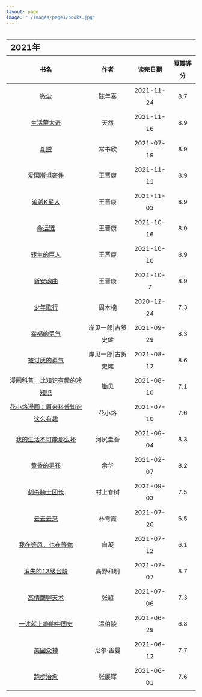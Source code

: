 ```yaml
---
layout: page
image: "./images/pages/books.jpg"
---
```

<table style="line-height:32px;width:100%; height:100%; margin: 0 auto;text-align:center;border-bottom:1px solid;">
    <thead>
		<tr>
			<th colspan="4" style="text-align:left;font-size:22px;">2021年</th>
		</tr>
        <tr style="border-bottom:1px solid; border-top:1px solid;">
    　       <th>书名</th>
             <th>作者</th>
             <th>读完日期</th>
             <th>豆瓣评分</th>
        </tr>
　　</thead>
    <tbody>
	　　<tr>
	　　　　　<td><a href="https://book.douban.com/subject/35585201/" target="_blank">微尘</a></td>
	　　　　　<td>陈年喜</td>
	　　　　　<td>2021-11-24</td>
	　　　　　<td>8.7</td>
	　　</tr>
	　　<tr>
	　　　　　<td><a href="https://book.douban.com/subject/35088492/" target="_blank">生活蒙太奇</a></td>
	　　　　　<td>天然</td>
	　　　　　<td>2021-11-16</td>
	　　　　　<td>8.9</td>
	　　</tr>
	　　<tr>
	　　　　　<td><a href="" target="_blank">斗贼</a></td>
	　　　　　<td>常书欣</td>
	　　　　　<td>2021-07-19</td>
	　　　　　<td>8.9</td>
	　　</tr>
	　　<tr>
	　　　　　<td><a href="https://book.douban.com/subject/26776239/" target="_blank">爱因斯坦密件</a></td>
	　　　　　<td>王晋康</td>
	　　　　　<td>2021-11-11</td>
	　　　　　<td>8.9</td>
	　　</tr>
	　　<tr>
	　　　　　<td><a href="https://book.douban.com/subject/26647632/" target="_blank">追杀K星人</a></td>
	　　　　　<td>王晋康</td>
	　　　　　<td>2021-11-03</td>
	　　　　　<td>8.9</td>
	　　</tr>
	　　<tr>
	　　　　　<td><a href="https://book.douban.com/subject/30176156/" target="_blank">命运链</a></td>
	　　　　　<td>王晋康</td>
	　　　　　<td>2021-10-16</td>
	　　　　　<td>8.9</td>
	　　</tr>
	　　<tr>
	　　　　　<td><a href="https://book.douban.com/subject/30176145/" target="_blank">转生的巨人</a></td>
	　　　　　<td>王晋康</td>
	　　　　　<td>2021-10-10</td>
	　　　　　<td>8.9</td>
	　　</tr>
	　　<tr>
	　　　　　<td><a href="https://book.douban.com/subject/30176143/" target="_blank">新安魂曲</a></td>
	　　　　　<td>王晋康</td>
	　　　　　<td>2021-10-7</td>
	　　　　　<td>8.9</td>
	　　</tr>
	　　<tr>
	　　　　　<td><a href="https://book.douban.com/subject/30487859/" target="_blank">少年歌行</a></td>
	　　　　　<td>周木楠</td>
	　　　　　<td>2020-12-24</td>
	　　　　　<td>7.3</td>
	　　</tr>
	　　<tr>
	　　　　　<td><a href="https://book.douban.com/subject/27039296/" target="_blank">幸福的勇气</a></td>
	　　　　　<td>岸见一郎|古贺史健</td>
	　　　　　<td>2021-09-29</td>
	　　　　　<td>8.3</td>
	　　</tr>
	　　<tr>
	　　　　　<td><a href="https://book.douban.com/subject/26369699/" target="_blank">被讨厌的勇气</a></td>
	　　　　　<td>岸见一郎|古贺史健</td>
	　　　　　<td>2021-08-12</td>
	　　　　　<td>8.6</td>
	　　</tr>
	　　<tr>
	　　　　　<td><a href="https://book.douban.com/subject/34858131/" target="_blank">漫画科普：比知识有趣的冷知识</a></td>
	　　　　　<td>锄见</td>
	　　　　　<td>2021-08-10</td>
	　　　　　<td>7.1</td>
	　　</tr>
	　　<tr>
	　　　　　<td><a href="https://book.douban.com/subject/35498312/" target="_blank">花小烙漫画：原来科普知识这么有趣</a></td>
	　　　　　<td>花小烙</td>
	　　　　　<td>2021-07-10</td>
	　　　　　<td>7.6</td>
	　　</tr>
	　　<tr>
	　　　　　<td><a href="https://book.douban.com/subject/30191460/" target="_blank">我的生活不可能那么坏</a></td>
	　　　　　<td>河尻圭吾</td>
	　　　　　<td>2021-09-04</td>
	　　　　　<td>8.3</td>
	　　</tr>
	　　<tr>
	　　　　　<td><a href="https://book.douban.com/subject/20397280/" target="_blank">黄昏的男孩</a></td>
	　　　　　<td>余华</td>
	　　　　　<td>2021-02-07</td>
	　　　　　<td>8.2</td>
	　　</tr>
	　　<tr>
	　　　　　<td><a href="https://book.douban.com/subject/27199470/" target="_blank">刺杀骑士团长</a></td>
	　　　　　<td>村上春树</td>
	　　　　　<td>2021-09-03</td>
	　　　　　<td>7.5</td>
	　　</tr>
	　　<tr>
	　　　　　<td><a href="https://book.douban.com/subject/26133987/" target="_blank">云去云来</a></td>
	　　　　　<td>林青霞</td>
	　　　　　<td>2021-07-20</td>
	　　　　　<td>6.5</td>
	　　</tr>
	　　<tr>
	　　　　　<td><a href="https://book.douban.com/subject/27067812/" target="_blank">我在等风，也在等你</a></td>
	　　　　　<td>白凝</td>
	　　　　　<td>2021-07-12</td>
	　　　　　<td>6.1</td>
	　　</tr>
	　　<tr>
	　　　　　<td><a href="https://book.douban.com/subject/34996429/" target="_blank">消失的13级台阶</a></td>
	　　　　　<td>高野和明</td>
	　　　　　<td>2021-07-07</td>
	　　　　　<td>8.7</td>
	　　</tr>
	　　<tr>
	　　　　　<td><a href="https://book.douban.com/subject/27196897/" target="_blank">高情商聊天术</a></td>
	　　　　　<td>张超</td>
	　　　　　<td>2021-07-06</td>
	　　　　　<td>7.3</td>
	　　</tr>
	　　<tr>
	　　　　　<td><a href="https://book.douban.com/subject/35152387/" target="_blank">一读就上瘾的中国史</a></td>
	　　　　　<td>温伯陵</td>
	　　　　　<td>2021-06-29</td>
	　　　　　<td>6.8</td>
	　　</tr>
	　　<tr> 
	　　　　　<td><a href="https://book.douban.com/subject/26962859/" target="_blank">美国众神</a></td>
	　　　　　<td>尼尔·盖曼</td>
	　　　　　<td>2021-06-12</td>
	　　　　　<td>7.7</td>
	　　</tr>
	　　<tr>
	　　　　　<td><a href="https://book.douban.com/subject/35200726/" target="_blank">跑步治愈</a></td>
	　　　　　<td>张展晖</td>
	　　　　　<td>2021-06-01</td>
	　　　　　<td>7.6</td>
	　　</tr>
	</tbody>
</table>

<br/>
<table style="line-height:32px;width:100%; height:100%; margin: 0 auto;text-align:center;border-bottom:1px solid;">
    <thead>
		<tr>
			<th colspan="4" style="text-align:left;font-size:22px;">2020年</th>
		</tr>
        <tr style="border-bottom:1px solid; border-top:1px solid;">
    　       <th>书名</th>
             <th>作者</th>
             <th>读完日期</th>
             <th>豆瓣评分</th>
        </tr>
　　</thead>
    <tbody>
	　　<tr>
	　　　　　<td><a href="https://book.douban.com/subject/30254298/" target="_blank">云边有个小卖部</a></td>
	　　　　　<td>张嘉佳</td>
	　　　　　<td>2020-06-15</td>
	　　　　　<td>7.5</td>
	　　</tr>
	　　<tr>
	　　　　　<td><a href="https://book.douban.com/subject/35050614/" target="_blank">我的二本学生</a></td>
	　　　　　<td>黄灯</td>
	　　　　　<td>2020-12-23</td>
	　　　　　<td>7.6</td>
	　　</tr>
	　　<tr>
	　　　　　<td><a href="https://book.douban.com/subject/33420644/" target="_blank">你可以帮我挠挠背吗？</a></td>
	　　　　　<td>乔里·约翰</td>
	　　　　　<td>2020-12-01</td>
	　　　　　<td>6.4</td>
	　　</tr>
	　　<tr>
	　　　　　<td><a href="https://book.douban.com/subject/30188473/" target="_blank">无梦之境</a></td>
	　　　　　<td>七堇年</td>
	　　　　　<td>2020-11-16</td>
	　　　　　<td>6.3</td>
	　　</tr>
	　　<tr>
	　　　　　<td><a href="https://book.douban.com/subject/2340100/" target="_blank">遇见未知的自己</a></td>
	　　　　　<td>张德芬</td>
	　　　　　<td>2020-05-11</td>
	　　　　　<td>8.0</td>
	　　</tr>
	　　<tr>
	　　　　　<td><a href="https://book.douban.com/subject/1039060/" target="_blank">玉米</a></td>
	　　　　　<td>毕飞宇</td>
	　　　　　<td>2020-10-21</td>
	　　　　　<td>7.8</td>
	　　</tr>
	　　<tr>
	　　　　　<td><a href="https://book.douban.com/subject/35101682/" target="_blank">一起来粉碎朋友圈养生谣言</a></td>
	　　　　　<td>好奇博士团队</td>
	　　　　　<td>2020-10-08</td>
	　　　　　<td>7.4</td>
	　　</tr>
	　　<tr>
	　　　　　<td><a href="https://book.douban.com/subject/35200639/" target="_blank">半小时预防常见病</a></td>
	　　　　　<td>陈磊</td>
	　　　　　<td>2020-09-29</td>
	　　　　　<td>6.6</td>
	　　</tr>
	　　<tr>
	　　　　　<td><a href="https://book.douban.com/subject/26417188/" target="_blank">过简单而有品质的生活</a></td>
	　　　　　<td>加藤裕子</td>
	　　　　　<td>2020-09-28</td>
	　　　　　<td>6.6</td>
	　　</tr>
	　　<tr>
	　　　　　<td><a href="https://book.douban.com/subject/30820746/" target="_blank">大涨见识的杂学知识</a></td>
	　　　　　<td>蒲公英</td>
	　　　　　<td>2020-09-27</td>
	　　　　　<td>5.7</td>
	　　</tr>
	　　<tr>
	　　　　　<td><a href="https://book.douban.com/subject/34990848/" target="_blank">好好生活，慢慢相遇</a></td>
	　　　　　<td>林帝浣</td>
	　　　　　<td>2020-09-25</td>
	　　　　　<td>7.5</td>
	　　</tr>
	　　<tr>
	　　　　　<td><a href="https://book.douban.com/subject/33455758/" target="_blank">说出来你可能不信</a></td>
	　　　　　<td>SME</td>
	　　　　　<td>2020-09-22</td>
	　　　　　<td>6.8</td>
	　　</tr>
	　　<tr>
	　　　　　<td><a href="https://book.douban.com/subject/21966356/" target="_blank">沃兹传：与苹果一起疯狂</a></td>
	　　　　　<td>史蒂夫·沃兹尼亚克</td>
	　　　　　<td>2020-09-08</td>
	　　　　　<td>8.2</td>
	　　</tr>
	　　<tr>
	　　　　　<td><a href="https://book.douban.com/subject/34875818/" target="_blank">硅谷之火：个人计算机的诞生与衰落</a></td>
	　　　　　<td>迈克尔·斯韦因</td>
	　　　　　<td>2020-08-31</td>
	　　　　　<td>7.8</td>
	　　</tr>
	　　<tr>
	　　　　　<td><a href="https://book.douban.com/subject/34854338/" target="_blank">燃烧</a></td>
	　　　　　<td>午晔</td>
	　　　　　<td>2020-06-15</td>
	　　　　　<td>6.3</td>
	　　</tr>
	　　<tr>
	　　　　　<td><a href="https://book.douban.com/subject/30372199/" target="_blank">天谴者</a></td>
	　　　　　<td>法医秦明</td>
	　　　　　<td>2020-08-20</td>
	　　　　　<td>7.2</td>
	　　</tr>
	　　<tr>
	　　　　　<td><a href="https://book.douban.com/subject/27083910/" target="_blank">偷窥者</a></td>
	　　　　　<td>法医秦明</td>
	　　　　　<td>2020-08-10</td>
	　　　　　<td>7.4</td>
	　　</tr>
	　　<tr>
	　　　　　<td><a href="https://book.douban.com/subject/34821118/" target="_blank">知乎日历2020：有问题的日历</a></td>
	　　　　　<td>知乎</td>
	　　　　　<td>2020-08-06</td>
	　　　　　<td>6.2</td>
	　　</tr>
	　　<tr>
	　　　　　<td><a href="https://book.douban.com/subject/26772419/" target="_blank">幸存者</a></td>
	　　　　　<td>秦明</td>
	　　　　　<td>2020-07-31</td>
	　　　　　<td>7.5</td>
	　　</tr>
	　　<tr>
	　　　　　<td><a href="https://book.douban.com/subject/26349251/" target="_blank">清道夫</a></td>
	　　　　　<td>秦明</td>
	　　　　　<td>2020-07-24</td>
	　　　　　<td>7.4</td>
	　　</tr>
	　　<tr>
	　　　　　<td><a href="https://book.douban.com/subject/25896617/" target="_blank">第十一根手指</a></td>
	　　　　　<td>秦明</td>
	　　　　　<td>2020-07-13</td>
	　　　　　<td>7.3</td>
	　　</tr>
	　　<tr>
	　　　　　<td><a href="https://book.douban.com/subject/24531011/" target="_blank">无声的证词</a></td>
	　　　　　<td>法医秦明</td>
	　　　　　<td>2020-07-07</td>
	　　　　　<td>7.5</td>
	　　</tr>
	　　<tr>
	　　　　　<td><a href="https://book.douban.com/subject/26425831/" target="_blank">斯通纳</a></td>
	　　　　　<td>约翰·威廉斯</td>
	　　　　　<td>2020-06-21</td>
	　　　　　<td>8.8</td>
	　　</tr>
	　　<tr>
	　　　　　<td><a href="https://book.douban.com/subject/26638272/" target="_blank">天年</a></td>
	　　　　　<td>何夕</td>
	　　　　　<td>2020-06-09</td>
	　　　　　<td>7.1</td>
	　　</tr>
	　　<tr>
	　　　　　<td><a href="https://book.douban.com/subject/34953939/" target="_blank">巨大的拥抱</a></td>
	　　　　　<td>物久保</td>
	　　　　　<td>2020-05-30</td>
	　　　　　<td>8.1</td>
	　　</tr>
	　　<tr>
	　　　　　<td><a href="https://book.douban.com/subject/27003014/" target="_blank">半小时漫画中国史</a></td>
	　　　　　<td>二混子</td>
	　　　　　<td>2020-05-28</td>
	　　　　　<td>7.5</td>
	　　</tr>
	　　<tr>
	　　　　　<td><a href="https://book.douban.com/subject/27167935/" target="_blank">愿所有的相遇，都恰逢其时</a></td>
	　　　　　<td>DTT</td>
	　　　　　<td>2020-05-22</td>
	　　　　　<td>6.8</td>
	　　</tr>
	　　<tr>
	　　　　　<td><a href="https://book.douban.com/subject/26437752/" target="_blank">灯下尘</a></td>
	　　　　　<td>七堇年</td>
	　　　　　<td>2020-04-30</td>
	　　　　　<td>6.8</td>
	　　</tr>
	　　<tr>
	　　　　　<td><a href="https://book.douban.com/subject/26117896/" target="_blank">故事的开始</a></td>
	　　　　　<td>幾米</td>
	　　　　　<td>2020-02-06</td>
	　　　　　<td>8.1</td>
	　　</tr>
	　　<tr>
	　　　　　<td><a href="https://book.douban.com/subject/26971527/" target="_blank">与你重逢</a></td>
	　　　　　<td>马克·李维</td>
	　　　　　<td>2020-01-03</td>
	　　　　　<td>7.2</td>
	　　</tr>
	</tbody>
</table>
